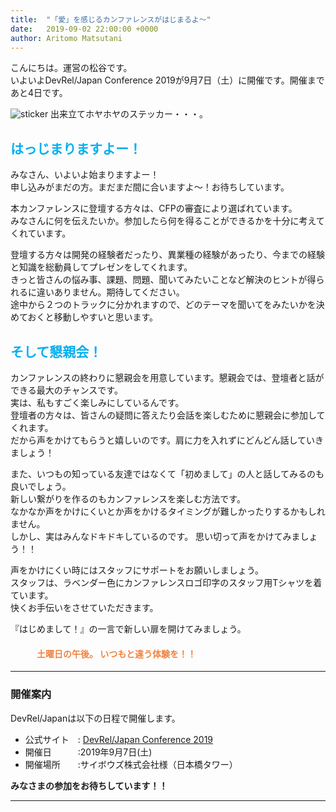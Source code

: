 ```yaml
---
title:  "「愛」を感じるカンファレンスがはじまるよ〜"
date:   2019-09-02 22:00:00 +0000
author: Aritomo Matsutani
---
```


こんにちは。運営の松谷です。  
いよいよDevRel/Japan Conference 2019が9月7日（土）に開催です。開催まであと4日です。

<!--more-->

![sticker]({{site.baseurl}}/assets/img/stickers.jpg)
出来立てホヤホヤのステッカー・・・。

## <span style="color:#00B0F0; ">はっじまりますよー！</span>  


みなさん、いよいよ始まりますよー！  
申し込みがまだの方。まだまだ間に合いますよ〜！お待ちしています。  

本カンファレンスに登壇する方々は、CFPの審査により選ばれています。  
みなさんに何を伝えたいか。参加したら何を得ることができるかを十分に考えてくれています。　　

登壇する方々は開発の経験者だったり、異業種の経験があったり、今までの経験と知識を総動員してプレゼンをしてくれます。  
きっと皆さんの悩み事、課題、問題、聞いてみたいことなど解決のヒントが得られるに違いありません。期待してください。  
途中から２つのトラックに分かれますので、どのテーマを聞いてをみたいかを決めておくと移動しやすいと思います。

## <span style="color:#00B0F0; ">そして懇親会！</span>  
カンファレンスの終わりに懇親会を用意しています。懇親会では、登壇者と話ができる最大のチャンスです。  
実は、私もすごく楽しみにしているんです。  
登壇者の方々は、皆さんの疑問に答えたり会話を楽しむために懇親会に参加してくれます。  
だから声をかけてもらうと嬉しいのです。肩に力を入れずにどんどん話していきましょう！  

また、いつもの知っている友達ではなくて「初めまして」の人と話してみるのも良いでしょう。  
新しい繋がりを作るのもカンファレンスを楽しむ方法です。  
なかなか声をかけにくいとか声をかけるタイミングが難しかったりするかもしれません。  
しかし、実はみんなドキドキしているのです。
思い切って声をかけてみましょう！！    

声をかけにくい時にはスタッフにサポートをお願いしましょう。  
スタッフは、ラベンダー色にカンファレンスロゴ印字のスタッフ用Tシャツを着ています。  
快くお手伝いをさせていただきます。  
  
『はじめまして！』の一言で新しい扉を開けてみましょう。  

#### <span style="color:#F1823E; ">　　　土曜日の午後。  いつもと違う体験を！！</span>  

---

### 開催案内
DevRel/Japanは以下の日程で開催します。  
* 公式サイト　: [DevRel/Japan Conference 2019](https://devrel.tokyo/japan-2019/)
* 開催日　　　:2019年9月7日(土)
* 開催場所　　:サイボウズ株式会社様（日本橋タワー）  

**みなさまの参加をお待ちしています！！**

---